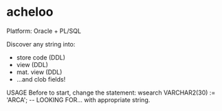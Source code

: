 # acheloo
Platform: Oracle + PL/SQL

Discover any string into:
- store code (DDL)
- view      (DDL)
- mat. view   (DDL)
- ...and clob fields!

USAGE
Before to start, change the statement:
   wsearch     VARCHAR2(30) := 'ARCA'; 					-- LOOKING FOR...
with appropriate string.   
